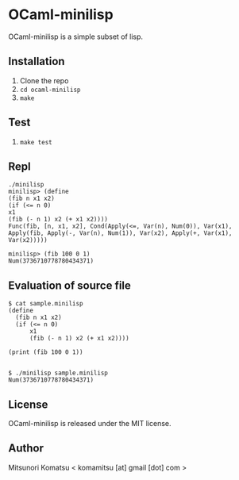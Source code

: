 OCaml-minilisp
====

OCaml-minilisp is a simple subset of lisp.


Installation
----
1. Clone the repo
2. `cd ocaml-minilisp`
3. `make`


Test
----
1. `make test`


Repl
----

    ./minilisp
    minilisp> (define
    (fib n x1 x2)
    (if (<= n 0)
    x1
    (fib (- n 1) x2 (+ x1 x2))))
    Func(fib, [n, x1, x2], Cond(Apply(<=, Var(n), Num(0)), Var(x1), Apply(fib, Apply(-, Var(n), Num(1)), Var(x2), Apply(+, Var(x1), Var(x2)))))

    minilisp> (fib 100 0 1)
    Num(3736710778780434371)


Evaluation of source file
----

    $ cat sample.minilisp 
    (define
      (fib n x1 x2)
      (if (<= n 0)
          x1
          (fib (- n 1) x2 (+ x1 x2))))

    (print (fib 100 0 1))


    $ ./minilisp sample.minilisp 
    Num(3736710778780434371)


License
----
OCaml-minilisp is released under the MIT license.


Author
----
Mitsunori Komatsu  < komamitsu [at] gmail [dot] com >

